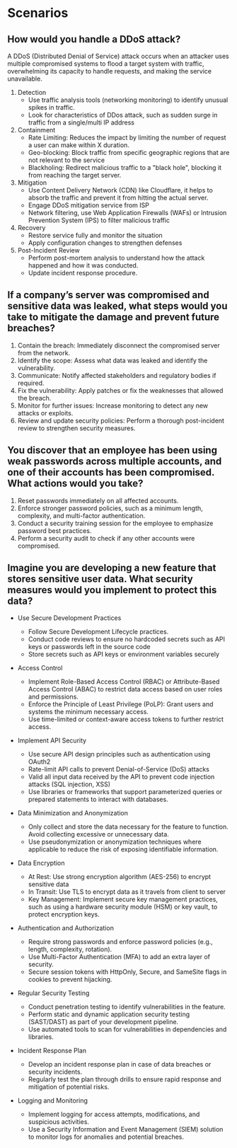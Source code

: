 # Scenarios

## How would you handle a DDoS attack?

A DDoS (Distributed Denial of Service) attack occurs when an attacker uses multiple compromised systems to flood a target system with traffic, overwhelming its capacity to handle requests, and making the service unavailable.

1. Detection
   - Use traffic analysis tools (networking monitoring) to identify unusual spikes in traffic.
   - Look for characteristics of DDos attack, such as sudden surge in traffic from a single/multi IP address
2. Containment
   - Rate Limiting: Reduces the impact by limiting the number of request a user can make within X duration.
   - Geo-blocking: Block traffic from specific geographic regions that are not relevant to the service
   - Blackholing: Redirect malicious traffic to a "black hole", blocking it from reaching the target server.
3. Mitigation
   - Use Content Delivery Network (CDN) like Cloudflare, it helps to absorb the traffic and prevent it from hitting the actual server.
   - Engage DDoS mitigation service from ISP
   - Network filtering, use Web Application Firewalls (WAFs) or Intrusion Prevention System (IPS) to filter malicious traffic
4. Recovery
   - Restore service fully and monitor the situation
   - Apply configuration changes to strengthen defenses
5. Post-Incident Review
   - Perform post-mortem analysis to understand how the attack happened and how it was conducted.
   - Update incident response procedure.

## If a company’s server was compromised and sensitive data was leaked, what steps would you take to mitigate the damage and prevent future breaches?

1. Contain the breach: Immediately disconnect the compromised server from the network.
2. Identify the scope: Assess what data was leaked and identify the vulnerability.
3. Communicate: Notify affected stakeholders and regulatory bodies if required.
4. Fix the vulnerability: Apply patches or fix the weaknesses that allowed the breach.
5. Monitor for further issues: Increase monitoring to detect any new attacks or exploits.
6. Review and update security policies: Perform a thorough post-incident review to strengthen security measures.

## You discover that an employee has been using weak passwords across multiple accounts, and one of their accounts has been compromised. What actions would you take?

1. Reset passwords immediately on all affected accounts.
2. Enforce stronger password policies, such as a minimum length, complexity, and multi-factor authentication.
3. Conduct a security training session for the employee to emphasize password best practices.
4. Perform a security audit to check if any other accounts were compromised.

## Imagine you are developing a new feature that stores sensitive user data. What security measures would you implement to protect this data?

- Use Secure Development Practices

  - Follow Secure Development Lifecycle practices.
  - Conduct code reviews to ensure no hardcoded secrets such as API keys or passwords left in the source code
  - Store secrets such as API keys or environment variables securely

- Access Control

  - Implement Role-Based Access Control (RBAC) or Attribute-Based Access Control (ABAC) to restrict data access based on user roles and permissions.
  - Enforce the Principle of Least Privilege (PoLP): Grant users and systems the minimum necessary access.
  - Use time-limited or context-aware access tokens to further restrict access.

- Implement API Security

  - Use secure API design principles such as authentication using OAuth2
  - Rate-limit API calls to prevent Denial-of-Service (DoS) attacks
  - Valid all input data received by the API to prevent code injection attacks (SQL injection, XSS)
  - Use libraries or frameworks that support parameterized queries or prepared statements to interact with databases.

- Data Minimization and Anonymization

  - Only collect and store the data necessary for the feature to function. Avoid collecting excessive or unnecessary data.
  - Use pseudonymization or anonymization techniques where applicable to reduce the risk of exposing identifiable information.

- Data Encryption

  - At Rest: Use strong encryption algorithm (AES-256) to encrypt sensitive data
  - In Transit: Use TLS to encrypt data as it travels from client to server
  - Key Management: Implement secure key management practices, such as using a hardware security module (HSM) or key vault, to protect encryption keys.

- Authentication and Authorization

  - Require strong passwords and enforce password policies (e.g., length, complexity, rotation).
  - Use Multi-Factor Authentication (MFA) to add an extra layer of security.
  - Secure session tokens with HttpOnly, Secure, and SameSite flags in cookies to prevent hijacking.

- Regular Security Testing

  - Conduct penetration testing to identify vulnerabilities in the feature.
  - Perform static and dynamic application security testing (SAST/DAST) as part of your development pipeline.
  - Use automated tools to scan for vulnerabilities in dependencies and libraries.

- Incident Response Plan

  - Develop an incident response plan in case of data breaches or security incidents.
  - Regularly test the plan through drills to ensure rapid response and mitigation of potential risks.

- Logging and Monitoring
  - Implement logging for access attempts, modifications, and suspicious activities.
  - Use a Security Information and Event Management (SIEM) solution to monitor logs for anomalies and potential breaches.

